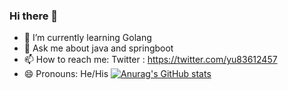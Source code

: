 ### Hi there 👋


- 🌱 I’m currently learning Golang
- 💬 Ask me about java and springboot
- 📫 How to reach me: Twitter : https://twitter.com/yu83612457
- 😄 Pronouns: He/His
[![Anurag's GitHub stats](https://github-readme-stats.vercel.app/api?username=CadeYu)](https://github.com/anuraghazra/github-readme-stats)
